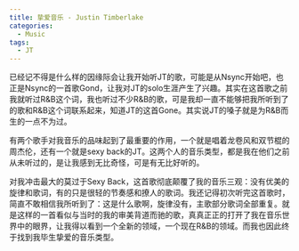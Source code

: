 ```yaml
---
title: 挚爱音乐 - Justin Timberlake
categories:
  - Music
tags:
  - JT
---
```


已经记不得是什么样的因缘际会让我开始听JT的歌，可能是从Nsync开始吧，也正是Nsync的一首歌Gond，让我对JT的solo生涯产生了兴趣。其实在这首歌之前我就听过R&B这个词，我也听过不少R&B的歌，可是我却一直不能够把我所听到了的歌和R&B这个词联系起来，知道JT的这首Gone。其实说JT的嗓子就是为R&B而生的一点不为过。

有两个歌手对我音乐的品味起到了最重要的作用，一个就是唱着龙卷风和双节棍的周杰伦，还有一个就是sexy back的JT。这两个人的音乐类型，都是我在他们之前从未听过的，是让我感到无比奇怪，可是有无比好听的。



对我冲击最大的莫过于Sexy Back，这首歌彻底颠覆了我的音乐三观：没有优美的旋律和歌词，有的只是很轻的节奏感和撩人的歌词。我还记得初次听完这首歌时，简直不敢相信我所听到了：这是什么歌啊，旋律没有，主歌部分歌词全部重复。就是这样的一首看似与当时的我的审美背道而驰的歌，真真正正的打开了我在音乐世界中的眼界，让我得以看到一个全新的领域，一个现在R&B的领域。而我也因此终于找到我毕生挚爱的音乐类型。